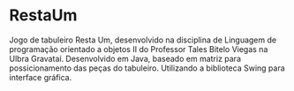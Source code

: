 <h1>RestaUm</h1>

Jogo de tabuleiro Resta Um, desenvolvido na disciplina de Linguagem de programação orientado a objetos II do Professor Tales Bitelo Viegas na Ulbra Gravataí. 
Desenvolvido em Java, baseado em matriz para possicionamento das peças do tabuleiro. Utilizando a biblioteca Swing para interface gráfica.


